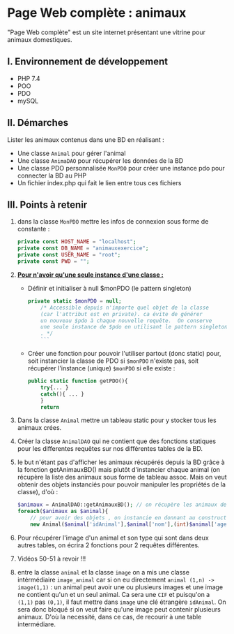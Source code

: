 # Page Web complète : animaux

"Page Web complète" est un site internet présentant une vitrine pour animaux domestiques.

## I. Environnement de développement

* PHP 7.4
* POO
* PDO
* mySQL

## II. Démarches
Lister les animaux contenus dans une BD en réalisant :
- Une classe `Animal` pour gérer l'animal
- Une classe `AnimaDAO` pour récupérer les données de la BD
- Une classe PDO personnalisée `MonPDO`  pour créer une instance pdo pour connecter la BD au PHP
- Un fichier index.php qui fait le lien entre tous ces fichiers

## III. Points à retenir
 
1. dans la classe `MonPDO` mettre les infos de connexion sous forme de constante :
    ```php
    private const HOST_NAME = "localhost";
    private const DB_NAME = "animauxexercice";
    private const USER_NAME = "root";
    private const PWD = "";
    ```
2. **<u>Pour n'avoir qu'une seule instance d'une classe :</u>**
    - Définir et initialiser à null $monPDO (le pattern singleton)
        ```php
        private static $monPDO = null; 
            /* Accessible depuis n'importe quel objet de la classe 
            (car l'attribut est en private). ca évite de générer 
            un nouveau $pdo à chaque nouvelle requête.  On conserve 
            une seule instance de $pdo en utilisant le pattern singleton 
            . */
            ```
    - Créer une fonction pour pouvoir l'utiliser partout (donc static) pour, soit instancier la classe de PDO si `$monPDO` n'existe pas, soit récupérer l'instance (unique) `$monPDO` si elle existe :

        ```php
        public static function getPDO(){
            try{... }
            catch(){ ... }
            }
            return 
        ```
3. Dans la classe `Animal` mettre un tableau static pour y stocker tous les animaux crées.

4. Créer la classe `AnimalDAO` qui ne contient que des fonctions statiques pour les differentes requêtes sur nos différentes tables de la BD.

5. le but n'étant pas d'afficher les animaux récupérés depuis la BD grâce à la fonction getAnimauxBD() mais plutôt d'instancier chaque animal (on récupère la liste des animaux sous forme de tableau assoc. Mais on veut obtenir des objets instanciés pour pouvoir manipuler les propriétés de la classe), d'où :

    ```php
    $animaux = AnimalDAO::getAnimauxBD(); // on récupère les animaux de la BD : c'est un tableau assoc de plusieurs animaux
    foreach($animaux as $animal){
        // pour avoir des objets , on instancie en donnant au constructeur les paramètres récupérés depuis la BD 
        new Animal($animal['idAnimal'],$animal['nom'],(int)$animal['age'],(int)$animal['sexe'],$animal['idType'], ""); // puis régler le type (avoir le libellé par juste le numéro) et les images en créant de nouvelles requêtes (nouvelles fonctions : getTypeAnimal() et getImagesAnimal())

    ```

6. Pour récupérer l'image d'un animal et son type qui sont dans deux autres tables, on écrira 2 fonctions pour 2 requêtes différentes.

7. Vidéos 50-51 à revoir !!!

8. entre la classe `animal` et la classe `image` on a mis une classe intérmédiaire `image_animal` car si on eu directement `animal (1,n) -> image(1,1)` : un animal peut avoir une ou plusieurs images et une image ne contient qu'un et un seul animal. Ca sera une `CIF` et puisqu'on a `(1,1)` pas `(0,1)`, il faut mettre dans `image` une clé étrangère `idAnimal`. On sera donc bloqué si on veut faire qu'une image peut contenir plusieurs animaux. D'où la necessité, dans ce cas, de recourir à une table intermédiare.